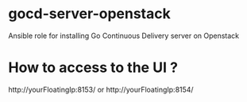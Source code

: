 # gocd-server-openstack
Ansible role for installing Go Continuous Delivery server on Openstack


# How to access to the UI ?

http://yourFloatingIp:8153/ or http://yourFloatingIp:8154/
